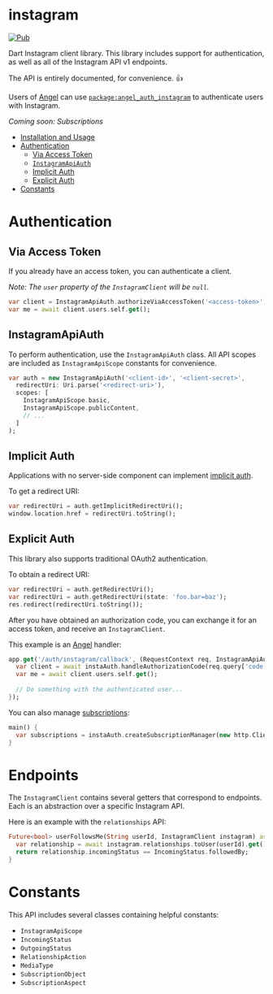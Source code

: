 # instagram
[![Pub](https://img.shields.io/pub/v/instagram.svg)](https://pub.dartlang.org/packages/instagram)

Dart Instagram client library. This library includes support for authentication,
as well as all of the Instagram API v1 endpoints.

The API is entirely documented, for convenience. :+1:

Users of
[Angel](https://angel-dart.github.io)
can use
[`package:angel_auth_instagram`](https://pub.dartlang.org/packages/angel_auth_instagram)
to authenticate users with Instagram.

*Coming soon: Subscriptions*

* [Installation and Usage](#installation-and-usage)
* [Authentication](#authentication)
    * [Via Access Token](#via-access-token)
    * [`InstagramApiAuth`](#instagramapiauth)
    * [Implicit Auth](#implicit-auth)
    * [Explicit Auth](#explicit-auth)
* [Constants](#constants)

# Authentication
## Via Access Token
If you already have an access token, you can authenticate a client.

*Note: The `user` property of the `InstagramClient` will be `null`.*

```dart
var client = InstagramApiAuth.authorizeViaAccessToken('<access-token>');
var me = await client.users.self.get();
```

## InstagramApiAuth
To perform authentication, use the `InstagramApiAuth` class. All API scopes are
included as `InstagramApiScope` constants for convenience.

```dart
var auth = new InstagramApiAuth('<client-id>', '<client-secret>',
  redirectUri: Uri.parse('<redirect-uri>'),
  scopes: [
    InstagramApiScope.basic,
    InstagramApiScope.publicContent,
    // ...
  ]
);
```

## Implicit Auth
Applications with no server-side component can implement
[implicit auth](https://www.instagram.com/developer/authentication/).

To get a redirect URI:

```dart
var redirectUri = auth.getImplicitRedirectUri();
window.location.href = redirectUri.toString();
```

## Explicit Auth
This library also supports traditional OAuth2 authentication.

To obtain a redirect URI:

```dart
var redirectUri = auth.getRedirectUri();
var redirectUri = auth.getRedirectUri(state: 'foo.bar=baz');
res.redirect(redirectUri.toString());
```

After you have obtained an authorization code, you can exchange it for an access token,
and receive an `InstagramClient`.

This example is an
[Angel](https://angel-dart.github.io)
handler:

```dart
app.get('/auth/instagram/callback', (RequestContext req, InstagramApiAuth instaAuth) async {
  var client = await instaAuth.handleAuthorizationCode(req.query['code'], new http.Client());
  var me = await client.users.self.get();
  
  // Do something with the authenticated user...
});
```

You can also manage
[subscriptions](https://www.instagram.com/developer/subscriptions):

```dart
main() {
  var subscriptions = instaAuth.createSubscriptionManager(new http.Client());
}
```

# Endpoints
The `InstagramClient` contains several getters that correspond to endpoints. Each is an abstraction over
a specific Instagram API.

Here is an example with the `relationships` API:

```dart
Future<bool> userFollowsMe(String userId, InstagramClient instagram) async {
  var relationship = await instagram.relationships.toUser(userId).get();
  return relationship.incomingStatus == IncomingStatus.followedBy;
}
```

# Constants
This API includes several classes containing helpful constants:
* `InstagramApiScope`
* `IncomingStatus`
* `OutgoingStatus`
* `RelationshipAction`
* `MediaType`
* `SubscriptionObject`
* `SubscriptionAspect`